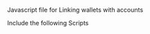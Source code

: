  
 Javascript file for Linking wallets with accounts
 
 
 
 
 
 Include the following Scripts
 
 
   <script src="https://cdn.rawgit.com/ethereumjs/browser-builds/2fb69a714afe092b06645286f14b94f41e5c062c/dist/ethereumjs-tx.js"></script>
   <script type="text/javascript" src="scripts/web3/dist/web3.js"></script>
   <script type="text/javascript" src="scripts/async/dist/async.js"></script>
   <script src="https://ajax.googleapis.com/ajax/libs/jquery/1.12.4/jquery.min.js"></script>
